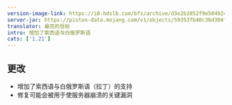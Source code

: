 ```yaml
---
version-image-link: https://i0.hdslb.com/bfs/archive/d3e2b2852f9e5049248860983060a10fdfbd3d63.jpg
server-jar: https://piston-data.mojang.com/v1/objects/59353fb40c36d304f2035d51e7d6e6baa98dc05c/server.jar
translator: 最亮的信标
intro: 增加了索西语与白俄罗斯语
cats: ['1.21']
---
```

## 更改
* 增加了索西语与白俄罗斯语（拉丁）的支持
* 修复可能会被用于使服务器崩溃的关键漏洞